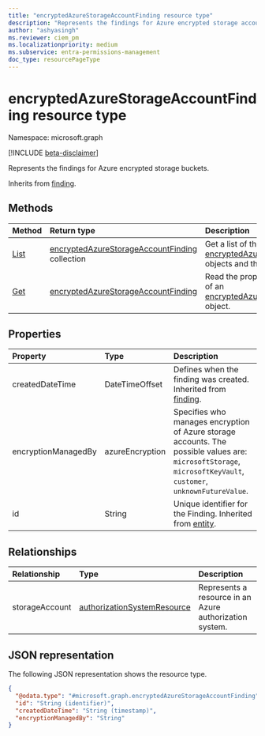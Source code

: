 ```yaml
---
title: "encryptedAzureStorageAccountFinding resource type"
description: "Represents the findings for Azure encrypted storage accounts."
author: "ashyasingh"
ms.reviewer: ciem_pm
ms.localizationpriority: medium
ms.subservice: entra-permissions-management
doc_type: resourcePageType
---
```


# encryptedAzureStorageAccountFinding resource type

Namespace: microsoft.graph

[!INCLUDE [beta-disclaimer](../../includes/beta-disclaimer.md)]

Represents the findings for Azure encrypted storage buckets.

Inherits from [finding](../resources/finding.md).

## Methods
|Method|Return type|Description|
|:---|:---|:---|
|[List](../api/encryptedazurestorageaccountfinding-list.md)|[encryptedAzureStorageAccountFinding](../resources/encryptedazurestorageaccountfinding.md) collection|Get a list of the [encryptedAzureStorageAccountFinding](../resources/encryptedazurestorageaccountfinding.md) objects and their properties.|
|[Get](../api/encryptedazurestorageaccountfinding-get.md)|[encryptedAzureStorageAccountFinding](../resources/encryptedazurestorageaccountfinding.md)|Read the properties and relationships of an [encryptedAzureStorageAccountFinding](../resources/encryptedazurestorageaccountfinding.md) object.|


## Properties
|Property|Type|Description|
|:---|:---|:---|
|createdDateTime|DateTimeOffset|Defines when the finding was created. Inherited from [finding](../resources/finding.md).|
|encryptionManagedBy|azureEncryption|Specifies who manages encryption of Azure storage accounts. The possible values are: `microsoftStorage`, `microsoftKeyVault`, `customer`, `unknownFutureValue`.|
|id|String|Unique identifier for the Finding. Inherited from [entity](../resources/entity.md).|

## Relationships
|Relationship|Type|Description|
|:---|:---|:---|
|storageAccount|[authorizationSystemResource](../resources/authorizationsystemresource.md)|Represents a resource in an Azure authorization system.    |

## JSON representation
The following JSON representation shows the resource type.
<!-- {
  "blockType": "resource",
  "keyProperty": "id",
  "@odata.type": "microsoft.graph.encryptedAzureStorageAccountFinding",
  "baseType": "microsoft.graph.finding",
  "openType": false
}
-->
``` json
{
  "@odata.type": "#microsoft.graph.encryptedAzureStorageAccountFinding",
  "id": "String (identifier)",
  "createdDateTime": "String (timestamp)",
  "encryptionManagedBy": "String"
}
```

